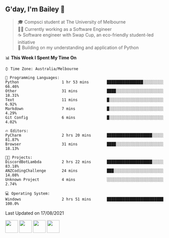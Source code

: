 ## G'day, I'm Bailey 👋

> 🎓 Compsci student at The University of Melbourne <br>
> 👨‍💻 Currently working as a Software Engineer<br>
> ☕️ Software engineer with Swap Cup, an eco-friendly student-led initiative <br>
> 🌱 Building on my understanding and application of Python

<!--START_SECTION:waka-->
📊 **This Week I Spent My Time On** 

```text
⌚︎ Time Zone: Australia/Melbourne

💬 Programming Languages: 
Python                   1 hr 53 mins        ████████████████░░░░░░░░░   66.46% 
Other                    31 mins             ████░░░░░░░░░░░░░░░░░░░░░   18.31% 
Text                     11 mins             █░░░░░░░░░░░░░░░░░░░░░░░░   6.92% 
Markdown                 7 mins              █░░░░░░░░░░░░░░░░░░░░░░░░   4.29% 
Git Config               6 mins              █░░░░░░░░░░░░░░░░░░░░░░░░   4.02%

🔥 Editors: 
PyCharm                  2 hrs 20 mins       ████████████████████░░░░░   81.87% 
Browser                  31 mins             ████░░░░░░░░░░░░░░░░░░░░░   18.13%

🐱‍💻 Projects: 
DiscordBotLambda         2 hrs 22 mins       ████████████████████░░░░░   83.18% 
ANZCodingChallenge       24 mins             ███░░░░░░░░░░░░░░░░░░░░░░   14.08% 
Unknown Project          4 mins              ░░░░░░░░░░░░░░░░░░░░░░░░░   2.74%

💻 Operating System: 
Windows                  2 hrs 51 mins       █████████████████████████   100.0%

```


 Last Updated on 17/08/2021
<!--END_SECTION:waka-->

[<img height="40px" src="https://img.icons8.com/ios-filled/2x/linkedin.png">](https://linkedin.com/in/baileybutler1)
[<img height="40px" src="https://img.icons8.com/ios-filled/2x/github.png">](https://github.com/baely)
[<img height="40px" src="https://img.icons8.com/ios-filled/2x/salesforce.png">](https://trailblazer.me/id/baileybutler)
[<img height="40px" src="https://img.icons8.com/ios-filled/2x/instagram.png">](https://instagram.com/bae1y)
